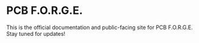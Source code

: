 # PCB F.O.R.G.E.  
This is the official documentation and public-facing site for PCB F.O.R.G.E.  
Stay tuned for updates!  
